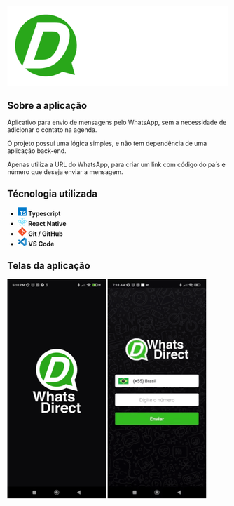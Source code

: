 <div align="center">
  <img src="https://raw.githubusercontent.com/rewerp/whatsDirect/07ec2095c72b9ddd3101f2de05bb5680e03e842b/src/assets/images/logoMain.svg" title="Whats Direct" />
</div>

## Sobre a aplicação

Aplicativo para envio de mensagens pelo WhatsApp, sem a necessidade de adicionar o contato na agenda.

O projeto possuí uma lógica simples, e não tem dependência de uma aplicação back-end.

Apenas utiliza a URL do WhatsApp, para criar um link com código do país e número que deseja enviar a mensagem.

## Técnologia utilizada

* <img alt="Typescript" title="Typescript" height="20" width="20" src="https://raw.githubusercontent.com/rewerp/icons/0e439a058630db63e7356bdb1af3189b2f772bd7/devicons/typescript-plain.svg"> **Typescript**
* <img alt="React Native" title="React Native" height="20" width="20" src="https://raw.githubusercontent.com/rewerp/icons/0e439a058630db63e7356bdb1af3189b2f772bd7/devicons/react-original.svg"> **React Native**
* <img alt="Git" title="Git" height="20" width="20" src="https://raw.githubusercontent.com/rewerp/icons/0e439a058630db63e7356bdb1af3189b2f772bd7/devicons/git-original.svg"> **Git / GitHub**
* <img alt="VSCode" title="VS Code" height="20" width="20" src="https://raw.githubusercontent.com/rewerp/icons/ec13fe8d88a6c8acb8fd0275614fd9453bdd104b/devicons/vscode-original.svg"> **VS Code**

## Telas da aplicação

<div>
  <img alt="Splash" title="Splash screen" height="500"  src="https://raw.githubusercontent.com/rewerp/whatsDirect/main/example-screens/whatsDirectScreen-00.jpg">
  <img alt="WhatsDirect" title="Whats Direct" height="500" src="https://raw.githubusercontent.com/rewerp/whatsDirect/main/example-screens/whatsDirect.gif">
</div>
